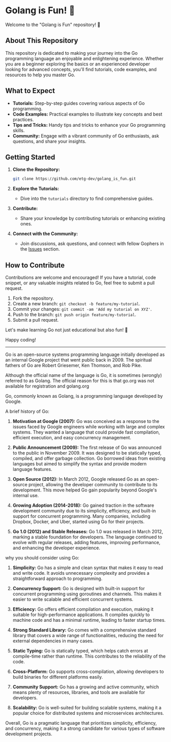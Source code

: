 # Golang is Fun! 🚀

Welcome to the "Golang is Fun" repository! 🎉

## About This Repository

This repository is dedicated to making your journey into the Go programming language an enjoyable and enlightening experience. Whether you are a beginner exploring the basics or an experienced developer looking for advanced concepts, you'll find tutorials, code examples, and resources to help you master Go.

## What to Expect

- **Tutorials:** Step-by-step guides covering various aspects of Go programming.
- **Code Examples:** Practical examples to illustrate key concepts and best practices.
- **Tips and Tricks:** Handy tips and tricks to enhance your Go programming skills.
- **Community:** Engage with a vibrant community of Go enthusiasts, ask questions, and share your insights.

## Getting Started

1. **Clone the Repository:**
   ```bash
   git clone https://github.com/etg-dev/golang_is_fun.git
   ```

2. **Explore the Tutorials:**
    - Dive into the `tutorials` directory to find comprehensive guides.

3. **Contribute:**
    - Share your knowledge by contributing tutorials or enhancing existing ones.

4. **Connect with the Community:**
    - Join discussions, ask questions, and connect with fellow Gophers in the [Issues](https://github.com/etg-dev/golang_is_fun/issues) section.

## How to Contribute

Contributions are welcome and encouraged! If you have a tutorial, code snippet, or any valuable insights related to Go, feel free to submit a pull request.

1. Fork the repository.
2. Create a new branch: `git checkout -b feature/my-tutorial`.
3. Commit your changes: `git commit -am 'Add my tutorial on XYZ'`.
4. Push to the branch: `git push origin feature/my-tutorial`.
5. Submit a pull request.

Let's make learning Go not just educational but also fun! 🚀

Happy coding!

---

Go is an open-source systems programming language initially developed as an
internal Google project that went public back in 2009. The spiritual fathers of Go
are Robert Griesemer, Ken Thomson, and Rob Pike.

Although the official name of the language is Go, it is sometimes
(wrongly) referred to as Golang. The official reason for this is that
go.org was not available for registration and golang.org

Go, commonly known as Golang, is a programming language developed by Google. 

A brief history of Go:

1. **Motivation at Google (2007):** Go was conceived as a response to the issues faced by Google engineers while working with large and complex systems. They wanted a language that could provide fast compilation, efficient execution, and easy concurrency management.

2. **Public Announcement (2009):** The first release of Go was announced to the public in November 2009. It was designed to be statically typed, compiled, and offer garbage collection. Go borrowed ideas from existing languages but aimed to simplify the syntax and provide modern language features.

3. **Open Source (2012):** In March 2012, Google released Go as an open-source project, allowing the developer community to contribute to its development. This move helped Go gain popularity beyond Google's internal use.

4. **Growing Adoption (2014-2018):** Go gained traction in the software development community due to its simplicity, efficiency, and built-in support for concurrent programming. Many companies, including Dropbox, Docker, and Uber, started using Go for their projects.

5. **Go 1.0 (2012) and Stable Releases:** Go 1.0 was released in March 2012, marking a stable foundation for developers. The language continued to evolve with regular releases, adding features, improving performance, and enhancing the developer experience.

why you should consider using Go:

1. **Simplicity:** Go has a simple and clean syntax that makes it easy to read and write code. It avoids unnecessary complexity and provides a straightforward approach to programming.

2. **Concurrency Support:** Go is designed with built-in support for concurrent programming using goroutines and channels. This makes it easier to write scalable and efficient concurrent systems.

3. **Efficiency:** Go offers efficient compilation and execution, making it suitable for high-performance applications. It compiles quickly to machine code and has a minimal runtime, leading to faster startup times.

4. **Strong Standard Library:** Go comes with a comprehensive standard library that covers a wide range of functionalities, reducing the need for external dependencies in many cases.

5. **Static Typing:** Go is statically typed, which helps catch errors at compile-time rather than runtime. This contributes to the reliability of the code.

6. **Cross-Platform:** Go supports cross-compilation, allowing developers to build binaries for different platforms easily.

7. **Community Support:** Go has a growing and active community, which means plenty of resources, libraries, and tools are available for developers.

8. **Scalability:** Go is well-suited for building scalable systems, making it a popular choice for distributed systems and microservices architectures.

Overall, Go is a pragmatic language that prioritizes simplicity, efficiency, and concurrency, making it a strong candidate for various types of software development projects.